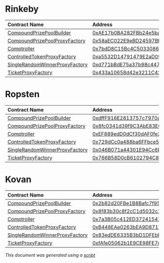 # Rinkeby

| Contract Name | Address | ABI |
| :--- | :--- | :--- |
| [CompoundPrizePoolBuilder](https://github.com/pooltogether/pooltogether-pool-contracts/tree/version-3/contracts/builders/CompoundPrizePoolBuilder.sol) | [0xAE17b0BA282FBb24e5ba050C56302c02D2CF6c31](https://rinkeby.etherscan.io/address/0xAE17b0BA282FBb24e5ba050C56302c02D2CF6c31) | [Artifact](https://github.com/pooltogether/pooltogether-pool-contracts/tree/version-3/deployments/rinkeby/CompoundPrizePoolBuilder.sol)) |
| [CompoundPrizePoolProxyFactory](https://github.com/pooltogether/pooltogether-pool-contracts/tree/version-3/contracts/prize-pool/compound/CompoundPrizePoolProxyFactory.sol) | [0x58aEC022E9eBD24597BEdCa65F0Bb0672c60Fb67](https://rinkeby.etherscan.io/address/0x58aEC022E9eBD24597BEdCa65F0Bb0672c60Fb67) | [Artifact](https://github.com/pooltogether/pooltogether-pool-contracts/tree/version-3/deployments/rinkeby/CompoundPrizePoolProxyFactory.sol)) |
| [Comptroller](https://github.com/pooltogether/pooltogether-pool-contracts/tree/version-3/contracts/comptroller/Comptroller.sol) | [0x7bdD8C15Bc4C5033086AD22D240F5ab493B74CA5](https://rinkeby.etherscan.io/address/0x7bdD8C15Bc4C5033086AD22D240F5ab493B74CA5) | [Artifact](https://github.com/pooltogether/pooltogether-pool-contracts/tree/version-3/deployments/rinkeby/Comptroller.sol)) |
| [ControlledTokenProxyFactory](https://github.com/pooltogether/pooltogether-pool-contracts/tree/version-3/contracts/token/ControlledTokenProxyFactory.sol) | [0xa5532D14791479E2aD0976081aEEA7A84D72C561](https://rinkeby.etherscan.io/address/0xa5532D14791479E2aD0976081aEEA7A84D72C561) | [Artifact](https://github.com/pooltogether/pooltogether-pool-contracts/tree/version-3/deployments/rinkeby/ControlledTokenProxyFactory.sol)) |
| [SingleRandomWinnerProxyFactory](https://github.com/pooltogether/pooltogether-pool-contracts/tree/version-3/contracts/prize-strategy/single-random-winner/SingleRandomWinnerProxyFactory.sol) | [0xd771bBdE75a37b98c4473Ab353416870DFdcf7a0](https://rinkeby.etherscan.io/address/0xd771bBdE75a37b98c4473Ab353416870DFdcf7a0) | [Artifact](https://github.com/pooltogether/pooltogether-pool-contracts/tree/version-3/deployments/rinkeby/SingleRandomWinnerProxyFactory.sol)) |
| [TicketProxyFactory](https://github.com/pooltogether/pooltogether-pool-contracts/tree/version-3/contracts/token/TicketProxyFactory.sol) | [0x433a10658d42e3211C424419B02e4a56c9f36607](https://rinkeby.etherscan.io/address/0x433a10658d42e3211C424419B02e4a56c9f36607) | [Artifact](https://github.com/pooltogether/pooltogether-pool-contracts/tree/version-3/deployments/rinkeby/TicketProxyFactory.sol)) |

# Ropsten

| Contract Name | Address | ABI |
| :--- | :--- | :--- |
| [CompoundPrizePoolBuilder](https://github.com/pooltogether/pooltogether-pool-contracts/tree/version-3/contracts/builders/CompoundPrizePoolBuilder.sol) | [0xdffF916E2813757c7970a98a7668CFf73E03B1e6](https://ropsten.etherscan.io/address/0xdffF916E2813757c7970a98a7668CFf73E03B1e6) | [Artifact](https://github.com/pooltogether/pooltogether-pool-contracts/tree/version-3/deployments/ropsten/CompoundPrizePoolBuilder.sol)) |
| [CompoundPrizePoolProxyFactory](https://github.com/pooltogether/pooltogether-pool-contracts/tree/version-3/contracts/prize-pool/compound/CompoundPrizePoolProxyFactory.sol) | [0x8fc0341d39f9C3AbE83E0f30048862FC7768918E](https://ropsten.etherscan.io/address/0x8fc0341d39f9C3AbE83E0f30048862FC7768918E) | [Artifact](https://github.com/pooltogether/pooltogether-pool-contracts/tree/version-3/deployments/ropsten/CompoundPrizePoolProxyFactory.sol)) |
| [Comptroller](https://github.com/pooltogether/pooltogether-pool-contracts/tree/version-3/contracts/comptroller/Comptroller.sol) | [0xEF889edD0dCf30dAF0fe2675723B221497A33961](https://ropsten.etherscan.io/address/0xEF889edD0dCf30dAF0fe2675723B221497A33961) | [Artifact](https://github.com/pooltogether/pooltogether-pool-contracts/tree/version-3/deployments/ropsten/Comptroller.sol)) |
| [ControlledTokenProxyFactory](https://github.com/pooltogether/pooltogether-pool-contracts/tree/version-3/contracts/token/ControlledTokenProxyFactory.sol) | [0x729dCc0a488ba6FFbce5B93a8E435effee84919D](https://ropsten.etherscan.io/address/0x729dCc0a488ba6FFbce5B93a8E435effee84919D) | [Artifact](https://github.com/pooltogether/pooltogether-pool-contracts/tree/version-3/deployments/ropsten/ControlledTokenProxyFactory.sol)) |
| [SingleRandomWinnerProxyFactory](https://github.com/pooltogether/pooltogether-pool-contracts/tree/version-3/contracts/prize-strategy/single-random-winner/SingleRandomWinnerProxyFactory.sol) | [0x046B071a44301E94Cc6Bbc97721BFA0eCB6947Ff](https://ropsten.etherscan.io/address/0x046B071a44301E94Cc6Bbc97721BFA0eCB6947Ff) | [Artifact](https://github.com/pooltogether/pooltogether-pool-contracts/tree/version-3/deployments/ropsten/SingleRandomWinnerProxyFactory.sol)) |
| [TicketProxyFactory](https://github.com/pooltogether/pooltogether-pool-contracts/tree/version-3/contracts/token/TicketProxyFactory.sol) | [0x766B58D0cB6102794C8B8eb62A99b7dEEE1c45Da](https://ropsten.etherscan.io/address/0x766B58D0cB6102794C8B8eb62A99b7dEEE1c45Da) | [Artifact](https://github.com/pooltogether/pooltogether-pool-contracts/tree/version-3/deployments/ropsten/TicketProxyFactory.sol)) |

# Kovan

| Contract Name | Address | ABI |
| :--- | :--- | :--- |
| [CompoundPrizePoolBuilder](https://github.com/pooltogether/pooltogether-pool-contracts/tree/version-3/contracts/builders/CompoundPrizePoolBuilder.sol) | [0x2b82d20FBe1B8Bafc7f9514f736224Df0b96fcfb](https://kovan.etherscan.io/address/0x2b82d20FBe1B8Bafc7f9514f736224Df0b96fcfb) | [Artifact](https://github.com/pooltogether/pooltogether-pool-contracts/tree/version-3/deployments/kovan/CompoundPrizePoolBuilder.sol)) |
| [CompoundPrizePoolProxyFactory](https://github.com/pooltogether/pooltogether-pool-contracts/tree/version-3/contracts/prize-pool/compound/CompoundPrizePoolProxyFactory.sol) | [0x8f83b30c8f2cC1d5032c15C75304F25A2489F718](https://kovan.etherscan.io/address/0x8f83b30c8f2cC1d5032c15C75304F25A2489F718) | [Artifact](https://github.com/pooltogether/pooltogether-pool-contracts/tree/version-3/deployments/kovan/CompoundPrizePoolProxyFactory.sol)) |
| [Comptroller](https://github.com/pooltogether/pooltogether-pool-contracts/tree/version-3/contracts/comptroller/Comptroller.sol) | [0x7a3B05c412ED37241541434e41bC286e6319Ce6E](https://kovan.etherscan.io/address/0x7a3B05c412ED37241541434e41bC286e6319Ce6E) | [Artifact](https://github.com/pooltogether/pooltogether-pool-contracts/tree/version-3/deployments/kovan/Comptroller.sol)) |
| [ControlledTokenProxyFactory](https://github.com/pooltogether/pooltogether-pool-contracts/tree/version-3/contracts/token/ControlledTokenProxyFactory.sol) | [0xB448EAe0263bEA9D87171045D61198362a2C8C2D](https://kovan.etherscan.io/address/0xB448EAe0263bEA9D87171045D61198362a2C8C2D) | [Artifact](https://github.com/pooltogether/pooltogether-pool-contracts/tree/version-3/deployments/kovan/ControlledTokenProxyFactory.sol)) |
| [SingleRandomWinnerProxyFactory](https://github.com/pooltogether/pooltogether-pool-contracts/tree/version-3/contracts/prize-strategy/single-random-winner/SingleRandomWinnerProxyFactory.sol) | [0x83edDE6335B3bD1DFEbD5356a38F243FdD48EB70](https://kovan.etherscan.io/address/0x83edDE6335B3bD1DFEbD5356a38F243FdD48EB70) | [Artifact](https://github.com/pooltogether/pooltogether-pool-contracts/tree/version-3/deployments/kovan/SingleRandomWinnerProxyFactory.sol)) |
| [TicketProxyFactory](https://github.com/pooltogether/pooltogether-pool-contracts/tree/version-3/contracts/token/TicketProxyFactory.sol) | [0xfAfe05062b1E9CE98FE7cdcf2d16780f77A0949f](https://kovan.etherscan.io/address/0xfAfe05062b1E9CE98FE7cdcf2d16780f77A0949f) | [Artifact](https://github.com/pooltogether/pooltogether-pool-contracts/tree/version-3/deployments/kovan/TicketProxyFactory.sol)) |


*This document was generated using a [script](https://github.com/pooltogether/pooltogether-pool-contracts/tree/version-3scripts/generateDeploymentMarkdown.js)*
